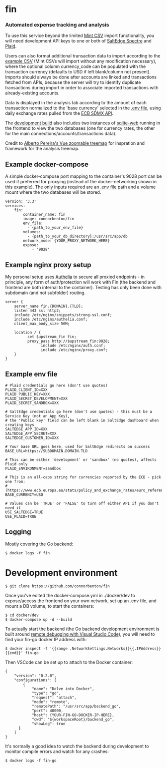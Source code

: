 # fin
### Automated expense tracking and analysis

To use this service beyond the limited [Mint CSV](https://help.mint.com/Accounts-and-Transactions/888960591/How-can-I-download-my-transactions.htm) import functionality, you will need development API keys to one or both of [SaltEdge Spectre](https://www.saltedge.com/products/spectre) and [Plaid](https://plaid.com/). 

Users can also format additional transaction data to import according to the [example CSV](https://github.com/connorbenton/fin/blob/master/example.csv) (Mint CSVs will import without any modification necessary), where the optional column currency_code can be populated with the transaction currency (defaults to USD if left blank/column not present). Imports should always be done after accounts are linked and transactions fetched from APIs, because the server will try to identify duplicate transactions during import in order to associate imported transactions with already-existing accounts.

Data is displayed in the analysis tab according to the amount of each transaction normalized to the 'base currency' selected in the [.env file](#example-env-file), using daily exchange rates pulled from the [ECB SDMX API](https://sdw-wsrest.ecb.europa.eu/).

The [development build](#development-environment) also includes two instances of [sqlite-web](https://github.com/coleifer/sqlite-web) running in the frontend to view the two databases (one for currency rates, the other for the main connections/accounts/transactions data).

Credit to [Alberto Pereira's Vue zoomable treemap](https://github.com/albertopereira/vuejs-treemap) for inspration and framework for the analysis treemap.

## Example docker-compose
A simple docker-compose port mapping to the container's 9028 port can be used if preferred for proxying (instead of the docker-networking shown in this example). The only inputs required are an [.env file](#example-env-file) path and a volume mount where the two databases will be stored.
```
version: '3.3'
services:
    fin:
        container_name: fin
        image: connorbenton/fin
        env_file: 
          - {path_to_your_env_file}
        volumes:
          - {path_to_your_db_directory}:/usr/src/app/db
        network_mode: {YOUR_PROXY_NETWORK_HERE} 
        expose:
            - '9028'
```


## Example nginx proxy setup
My personal setup uses [Authelia](https://github.com/authelia/authelia) to secure all proxied endpoints - in principle, any form of auth/protection will work with Fin (the backend and frontend are both internal to the container). Testing has only been done with subdomain (and not subfolder) routing.
```
server {
    server_name fin.{DOMAIN}.{TLD};
    listen 443 ssl http2;
    include /etc/nginx/snippets/strong-ssl.conf;
    include /etc/nginx/authelia.conf;
    client_max_body_size 50M;

    location / {
          set $upstream_fin fin;
          proxy_pass http://$upstream_fin:9028;
                include /etc/nginx/auth.conf;
                include /etc/nginx/proxy.conf;
    }
}
```

## Example env file
```
# Plaid credentials go here (don't use quotes)
PLAID_CLIENT_ID=XXX
PLAID_PUBLIC_KEY=XXX
PLAID_SECRET_DEVELOPMENT=XXX
PLAID_SECRET_SANDBOX=XXX

# SaltEdge credentials go here (don't use quotes) - this must be a Service Key (not an App Key),
# the 'Public key' field can be left blank in SaltEdge dashboard when creating keys
SALTEDGE_APP_ID=XXX
SALTEDGE_APP_SECRET=XXX
SALTEDGE_CUSTOMER_ID=XXX

# Your base URL goes here, used for SaltEdge redirects on success
BASE_URL=https://SUBDOMAIN.DOMAIN.TLD

# This can be either 'development' or 'sandbox' (no quotes), affects Plaid only
PLAID_ENVIRONMENT=sandbox

# This is an all-caps string for currencies reported by the ECB - pick one from:
# (https://www.ecb.europa.eu/stats/policy_and_exchange_rates/euro_reference_exchange_rates/html/index.en.html)
BASE_CURRENCY=USD

# Values can be 'TRUE' or 'FALSE' to turn off either API if you don't need it
USE_SALTEDGE=TRUE
USE_PLAID=TRUE
```

## Logging
Mostly covering the Go backend:
```
$ docker logs -f fin 
```

# Development environment

```
$ git clone https://github.com/connorbenton/fin
```
Once you've edited the docker-compose.yml in ./docker/dev to expose/access the frontend on your own network, set up an .env file, and mount a DB volume, to start the containers:
```
$ cd docker/dev
$ docker-compose up -d --build
```
To actually start the backend (the Go backend development environment is built around [remote debugging with Visual Studio Code](https://github.com/golang/vscode-go/blob/master/docs/debugging.md)), you will need to find your fin-go docker IP address with:

```
$ docker inspect -f '{{range .NetworkSettings.Networks}}{{.IPAddress}}{{end}}' fin-go
```
Then VSCode can be set up to attach to the Docker container:
```
{
    "version": "0.2.0",
    "configurations": [
        {
            "name": "Delve into Docker",
            "type": "go",
            "request": "attach",
            "mode": "remote",
            "remotePath": "/usr/src/app/backend_go",
            "port": 40000,
            "host": {YOUR-FIN-GO-DOCKER-IP-HERE},
            "cwd": "${workspaceRoot}/backend_go",
            "showLog": true
      }
    ]
}
```
It's normally a good idea to watch the backend during development to monitor compile errors and watch for any crashes:
```
$ docker logs -f fin-go
```
